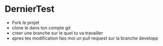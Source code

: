 # DernierTest
- Fork le projet
- clone le dans ton compte git
- creer une branche sur le quel tu va travailler
- apres tes modification fais moi un pull request sur la branche developp
